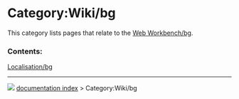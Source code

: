 # Category:Wiki/bg
This category lists pages that relate to the [Web Workbench/bg](Web_Workbench/bg.md).

### Contents:

  
  [Localisation/bg](Localisation/bg.md)



---
![](images/Right_arrow.png) [documentation index](../README.md) > Category:Wiki/bg
